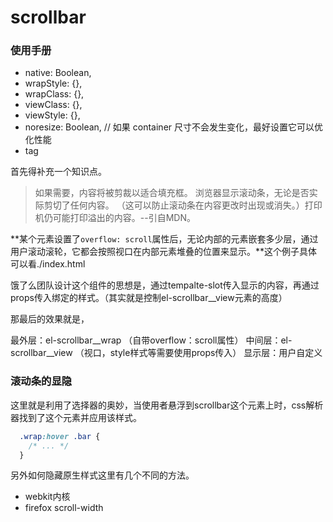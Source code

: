 # scrollbar

### 使用手册

* native: Boolean,
* wrapStyle: {},
* wrapClass: {},
* viewClass: {},
* viewStyle: {},
* noresize: Boolean, // 如果 container 尺寸不会发生变化，最好设置它可以优化性能
* tag

首先得补充一个知识点。
> 如果需要，内容将被剪裁以适合填充框。 浏览器显示滚动条，无论是否实际剪切了任何内容。 （这可以防止滚动条在内容更改时出现或消失。）打印机仍可能打印溢出的内容。--引自MDN。

**某个元素设置了`overflow: scroll`属性后，无论内部的元素嵌套多少层，通过用户滚动滚轮，它都会按照视口在内部元素堆叠的位置来显示。**这个例子具体可以看./index.html

饿了么团队设计这个组件的思想是，通过tempalte-slot传入显示的内容，再通过props传入绑定的样式。（其实就是控制el-scrollbar__view元素的高度）

那最后的效果就是，

最外层：el-scrollbar__wrap （自带overflow：scroll属性）
中间层：el-scrollbar__view （视口，style样式等需要使用props传入）
显示层：用户自定义

### 滚动条的显隐

这里就是利用了选择器的奥妙，当使用者悬浮到scrollbar这个元素上时，css解析器找到了这个元素并应用该样式。

```css
  .wrap:hover .bar {
    /* ... */
  }
```

另外如何隐藏原生样式这里有几个不同的方法。

* webkit内核
* firefox scroll-width